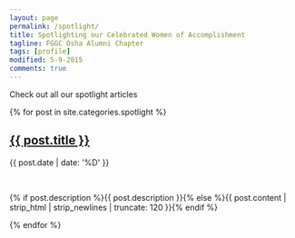 ```yaml
---
layout: page
permalink: /spotlight/
title: Spotlighting our Celebrated Women of Accomplishment
tagline: FGGC Osha Alumni Chapter
tags: [profile]
modified: 5-9-2015
comments: true
---
```


Check out all our spotlight articles

<div id="index">
 <article>
  {% for post in site.categories.spotlight %}
  <h2><a href="{{ site.url }}{{ post.url }}" title="{{ post.title }}">{{ post.title }}</a></h2>
  <p>{{ post.date | date: '%D' }} </p>
  <br>
  <p>{% if post.description %}{{ post.description }}{% else %}{{ post.content | strip_html | strip_newlines | truncate: 120 }}{% endif %}</p>
  {% endfor %}
 </article>
</div>